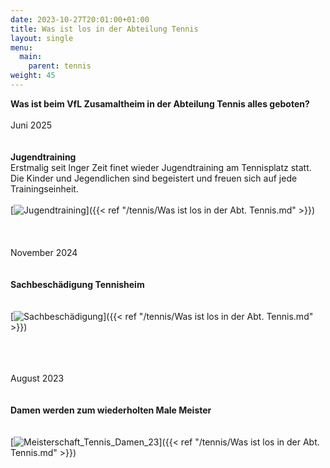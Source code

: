 ```yaml
---
date: 2023-10-27T20:01:00+01:00
title: Was ist los in der Abteilung Tennis
layout: single
menu:
  main:
    parent: tennis
weight: 45
---
```


<b>Was ist beim VfL Zusamaltheim in der Abteilung Tennis alles geboten?</b>
<br>
<br>Juni 2025<br>
<br><br>
<b>Jugendtraining </b><br>
Erstmalig seit lnger Zeit finet wieder Jugendtraining am Tennisplatz statt.
Die Kinder und Jegendlichen sind begeistert und freuen sich auf jede Trainingseinheit.
<br><br>
[![Jugendtraining](/images/tennis_3.jpg)]({{< ref "/tennis/Was ist los in der Abt. Tennis.md" >}})<br>
<br><br>
<br>November 2024<br>
<br><br>
<b>Sachbeschädigung Tennisheim </b><br>
<br><br>
[![Sachbeschädigung](/images/Sachbeschädigung.jpg)]({{< ref "/tennis/Was ist los in der Abt. Tennis.md" >}})<br>
<br><br>

<br>August 2023<br>
<br><br>
<b>Damen werden zum wiederholten Male Meister </b><br>
<br><br>
[![Meisterschaft_Tennis_Damen_23](/images/Meisterschaft_tennis_damen_23.jpg)]({{< ref "/tennis/Was ist los in der Abt. Tennis.md" >}})<br>
